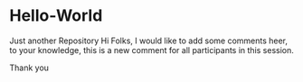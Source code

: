 # Hello-World
Just another Repository
Hi Folks,
I would like to add some comments heer, to your knowledge, this is a new comment for all participants in this session.

Thank you
